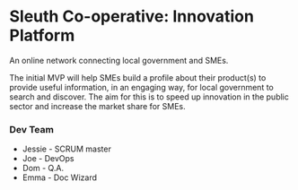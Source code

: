 # Sleuth Co-operative: Innovation Platform

An online network connecting local government and SMEs. 

The initial MVP will help SMEs build a profile about their product(s) to provide useful information, in an engaging way, for local government to search and discover. The aim for this is to speed up innovation in the public sector and increase the market share for SMEs.

### Dev Team
* Jessie - SCRUM master
* Joe - DevOps
* Dom - Q.A.
* Emma - Doc Wizard
